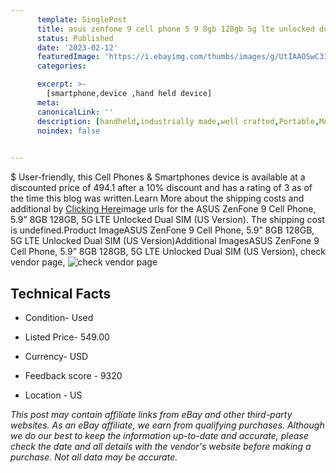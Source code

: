 ```yaml
---
      template: SinglePost
      title: asus zenfone 9 cell phone 5 9 8gb 128gb 5g lte unlocked dual sim us version 
      status: Published
      date: '2023-02-12'
      featuredImage: 'https://i.ebayimg.com/thumbs/images/g/UtIAAOSwC31juHRG/s-l225.jpg'
      categories: 

      excerpt: >-
        [smartphone,device ,hand held device]
      meta:
      canonicalLink: ''
      description: [handheld,industrially made,well crafted,Portable,Mobile,Compact,Convenient,Lightweight,Maneuverable,Man-portable,Miniature,Carriable,Hand-held,Light,Holdable,Transportable,Mobile device,Pocket-sized,On-the-go,Wireless,Cordless,Compact size,Convenient size, smartphone,device ,hand held device]
      noindex: false

        
---
```

$
    User-friendly, this Cell Phones & Smartphones device is available at a discounted price of 494.1 after a 10% discount and has a rating of 3 as of the time this blog was written.Learn More about the shipping costs and additional by [Clicking Here](https://www.ebay.com/itm/255810903804?hash=item3b8f849efc%3Ag%3AUtIAAOSwC31juHRG&amdata=enc%3AAQAHAAAA4HU7unX%2BokZDqxY9RnOkqn4czCQHsmQTjjkrp2I6oE6KWCnNqUDmN%2FUAcJPHwJbOd%2FWJ3BxaTMywvl2Ee67kEVsWLKT6SfpIf3A8Jbxd9WCb%2F1%2FWy3Jj7plgD0GOlJoI1sdWh97eulmFl3wW3OywkPLYyEjUVJuEUdK5zP37USKoQqsHW%2FHk3xUzRFXjFqBezZNTBP1v8gOS9Fp5TUSzjg7%2BfWkJLcjjnHueF9PP83cDMR3minP0oHQpsPSndkkYZbLkQpxSTexSqrSXyv6BcDK89piE1zPoGNwMPcxuYX1e&mkevt=1&mkcid=1&mkrid=711-53200-19255-0&campid=%253CePNCampaignId%253E&customid=%253CreferenceId%253E&toolid=10049)image urls for the ASUS ZenFone 9 Cell Phone, 5.9” 8GB 128GB, 5G LTE Unlocked Dual SIM (US Version). The shipping cost is undefined.Product ImageASUS ZenFone 9 Cell Phone, 5.9” 8GB 128GB, 5G LTE Unlocked Dual SIM (US Version)Additional ImagesASUS ZenFone 9 Cell Phone, 5.9” 8GB 128GB, 5G LTE Unlocked Dual SIM (US Version), check vendor page, ![check vendor page](https://origin-galleryplus.ebayimg.com/ws/web/255810903804_2_0_1/225x225.jpg,https://origin-galleryplus.ebayimg.com/ws/web/255810903804_3_0_1/225x225.jpg,https://origin-galleryplus.ebayimg.com/ws/web/255810903804_4_0_1/225x225.jpg,https://origin-galleryplus.ebayimg.com/ws/web/255810903804_5_0_1/225x225.jpg,https://origin-galleryplus.ebayimg.com/ws/web/255810903804_6_0_1/225x225.jpg,https://origin-galleryplus.ebayimg.com/ws/web/255810903804_7_0_1/225x225.jpg,https://origin-galleryplus.ebayimg.com/ws/web/255810903804_8_0_1/225x225.jpg)
    
    

 ## Technical Facts 



     
      

 - Condition- Used 


      

 - Listed Price- 549.00 


      

 - Currency- USD 


      

 - Feedback score - 9320 


      

 - Location - US 


      
      

 *_This post may contain affiliate links from eBay and other third-party websites. As an eBay affiliate, we earn from qualifying purchases. Although we do our best to keep the information up-to-date and accurate, please check the date and all details with the vendor's website before making a purchase. Not all data may be accurate._*



    
    
    
    
    